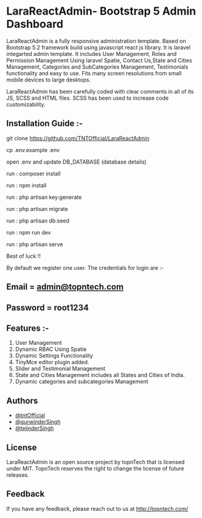 
# LaraReactAdmin- Bootstrap 5 Admin Dashboard

LaraReactAdmin is a fully responsive administration template. Based on Bootstrap 5.2 framework build using javascript react js library. It is laravel integarted admin template. It includes User Management, Roles and Permission Management Using laravel Spatie, Contact Us,State and Cities Management, Categories and SubCategories Management, Testimonials functionality and easy to use. Fits many screen resolutions from small mobile devices to large desktops.




LaraReactAdmin has been carefully coded with clear comments in all of its JS, SCSS and HTML files. SCSS has been used to increase code customizability.



## Installation Guide :-

git clone https://github.com/TNTOfficial/LaraReactAdmin

cp .env.example .env

open .env and update DB_DATABASE (database details)

run : composer install

run : npm install

run : php artisan key:generate

run : php artisan migrate

run : php artisan db:seed

run : npm run dev

run : php artisan serve

Best of luck !!    


By default we register one user. The credentials for login are :-

## Email = admin@topntech.com
## Password = root1234

## Features :-

1. User Management 
2. Dynamic RBAC Using Spatie
3. Dynamic Settings Functionality
4. TinyMce editor plugin added.
5. Slider and Testimonial Management
6. State and Cities Management includes all States and Cities of India.
7. Dynamic categories and subcategories Management 


## Authors

- [@tntOfficial](https://github.com/TNTOfficial/LaraTop)
- [@gurwinderSingh](https://github.com/gurwindergwebs)
- [@tejinderSingh](https://github.com/tejinder37)


## License

LaraReactAdmin is an open source project by topnTech that is licensed under MIT. TopnTech reserves the right to change the license of future releases.



## Feedback

If you have any feedback, please reach out to us at 
http://topntech.com/

